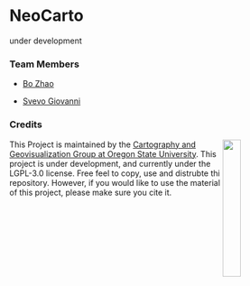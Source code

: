 # NeoCarto

under development

### Team Members

- [Bo Zhao](https://github.com/jakobzhao)

- [Svevo Giovanni](https://github.com/cedrox74)

### Credits
<img src="https://github.com/jakobzhao/geog371/raw/master/resources/img/logo.png" width="25%" height="25%" align="right" /> This Project is maintained by the [Cartography and Geovisualization Group at Oregon State University](http://geoviz.ceoas.oregonstate.edu). This project is under development, and currently under the LGPL-3.0 license. Free feel to copy, use and distrubte thi repository. However, if you would like to use the material of this project, please make sure you cite it.